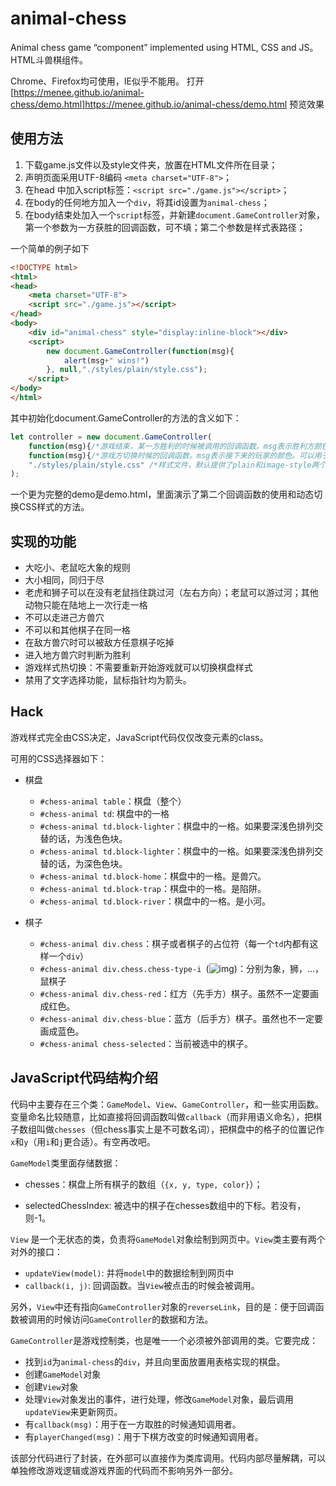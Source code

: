 # animal-chess

Animal chess game “component” implemented using HTML, CSS and JS。 HTML斗兽棋组件。

Chrome、Firefox均可使用，IE似乎不能用。
打开 [https://menee.github.io/animal-chess/demo.html]https://menee.github.io/animal-chess/demo.html 预览效果

## 使用方法

1. 下载game.js文件以及style文件夹，放置在HTML文件所在目录；
2. 声明页面采用UTF-8编码 `<meta charset="UTF-8">`；
3. 在head 中加入script标签：`<script src="./game.js"></script>`；
4. 在body的任何地方加入一个`div`，将其id设置为`animal-chess`；
5. 在body结束处加入一个`script`标签，并新建`document.GameController`对象，第一个参数为一方获胜的回调函数，可不填；第二个参数是样式表路径；

一个简单的例子如下

```html
<!DOCTYPE html>
<html>
<head>
	<meta charset="UTF-8">
	<script src="./game.js"></script>
</head>
<body>
	<div id="animal-chess" style="display:inline-block"></div>
    <script>
        new document.GameController(function(msg){
            alert(msg+" wins!")
        }, null,"./styles/plain/style.css");
    </script>
</body>
</html>
```
其中初始化document.GameController的方法的含义如下：
```javascript
let controller = new document.GameController(
	function(msg){/*游戏结束，某一方胜利的时候被调用的回调函数。msg表示胜利方颜色（red或者blue）*/},
    function(msg){/*游戏方切换时候的回调函数。msg表示接下来的玩家的颜色。可以用于在页面中写一个提示轮到谁下棋的标签。*/},
    "./styles/plain/style.css" /*样式文件，默认提供了plain和image-style两个（但image-style中的图片由于知识产权问题已经被我删除，因此实际上不可用）。可以使用自己的css文件作为style，详见"Hack"*/
);
```

一个更为完整的demo是demo.html，里面演示了第二个回调函数的使用和动态切换CSS样式的方法。

## 实现的功能

* 大吃小、老鼠吃大象的规则
* 大小相同，同归于尽
* 老虎和狮子可以在没有老鼠挡住跳过河（左右方向）；老鼠可以游过河；其他动物只能在陆地上一次行走一格
* 不可以走进己方兽穴
* 不可以和其他棋子在同一格
* 在敌方兽穴时可以被敌方任意棋子吃掉
* 进入地方兽穴时判断为胜利
* 游戏样式热切换：不需要重新开始游戏就可以切换棋盘样式
* 禁用了文字选择功能，鼠标指针均为箭头。

## Hack

游戏样式完全由CSS决定，JavaScript代码仅仅改变元素的class。

可用的CSS选择器如下：

* 棋盘
  * `#chess-animal table`：棋盘（整个）
  * `#chess-animal td`: 棋盘中的一格
  * `#chess-animal td.block-lighter`：棋盘中的一格。如果要深浅色排列交替的话，为浅色色块。
  * `#chess-animal td.block-lighter`：棋盘中的一格。如果要深浅色排列交替的话，为深色色块。
  * `#chess-animal td.block-home`：棋盘中的一格。是兽穴。
  * `#chess-animal td.block-trap`：棋盘中的一格。是陷阱。
  * `#chess-animal td.block-river`：棋盘中的一格。是小河。

* 棋子

  * `#chess-animal div.chess`：棋子或者棋子的占位符（每一个`td`内都有这样一个`div`）
  * `#chess-animal div.chess.chess-type-i `(![img](file:///C:/Users/wweih/AppData/Local/Temp/msohtmlclip1/01/clip_image016.png))：分别为象，狮，…，鼠棋子
  * `#chess-animal div.chess-red`：红方（先手方）棋子。虽然不一定要画成红色。
  * `#chess-animal div.chess-blue`：蓝方（后手方）棋子。虽然也不一定要画成蓝色。
  * `#chess-animal chess-selected`：当前被选中的棋子。

  

## JavaScript代码结构介绍

代码中主要存在三个类：`GameModel`、`View`、`GameController`，和一些实用函数。变量命名比较随意，比如直接将回调函数叫做`callback`（而非用语义命名），把棋子数组叫做`chesses`（但chess事实上是不可数名词），把棋盘中的格子的位置记作`x`和`y`（用`i`和`j`更合适）。有空再改吧。

 

`GameModel`类里面存储数据：

* chesses：棋盘上所有棋子的数组（`{x, y, type, color}`）；

* selectedChessIndex: 被选中的棋子在chesses数组中的下标。若没有，则-1。

 

`View` 是一个无状态的类，负责将`GameModel`对象绘制到网页中。`View`类主要有两个对外的接口：

* `updateView(model)`: 并将`model`中的数据绘制到网页中
* `callback(i, j)`:   回调函数。当`View`被点击的时候会被调用。

另外，`View`中还有指向`GameController`对象的`reverseLink`，目的是：便于回调函数被调用的时候访问`GameController`的数据和方法。

 

`GameController`是游戏控制类，也是唯一一个必须被外部调用的类。它要完成：

* 找到`id`为`animal-chess`的`div`，并且向里面放置用表格实现的棋盘。
* 创建`GameModel`对象
* 创建`View`对象
* 处理`View`对象发出的事件，进行处理，修改`GameModel`对象，最后调用`updateView`来更新网页。
* 有`callback(msg)`：用于在一方取胜的时候通知调用者。
* 有`playerChanged(msg)`：用于下棋方改变的时候通知调用者。 

该部分代码进行了封装，在外部可以直接作为类库调用。代码内部尽量解耦，可以单独修改游戏逻辑或游戏界面的代码而不影响另外一部分。
